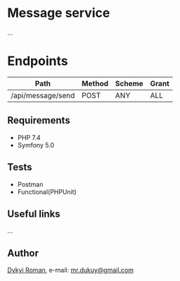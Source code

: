 Message service
=======

...

# Endpoints

| Path                    | Method | Scheme | Grant |
| ----------------------  | ------ | ------ | ----- |
| /api/message/send       | POST   | ANY    | ALL   |

## Requirements

* PHP 7.4
* Symfony 5.0

## Tests

* Postman
* Functional(PHPUnit)

## Useful links

...
    
## Author
[Dykyi Roman](https://www.linkedin.com/in/roman-dykyi-43428543/), e-mail: [mr.dukuy@gmail.com](mailto:mr.dukuy@gmail.com)
